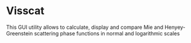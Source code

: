 # Visscat
This GUI utility allows to calculate, display and compare Mie and Henyey-Greenstein scattering phase functions in normal and logarithmic scales
